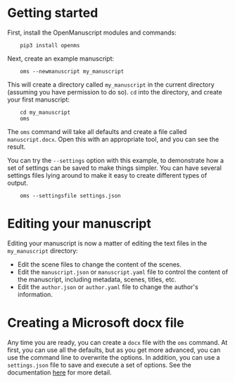 # Getting started

First, install the OpenManuscript modules and commands:

```
    pip3 install openms
```

Next, create an example manuscript:

```
    oms --newmanuscript my_manuscript
```

This will create a directory called `my_manuscript` in the current directory
(assuming you have permission to do so). `cd` into the directory, and create
your first manuscript:

```
    cd my_manuscript
    oms 
```

The `oms` command will take all defaults and create a file called
`manuscript.docx`. Open this with an appropriate tool, and you can see the
result.

You can try the `--settings` option with this example, to demonstrate how a set
of settings can be saved to make things simpler. You can have several settings
files lying around to make it easy to create different types of output.

```
    oms --settingsfile settings.json
```

# Editing your manuscript

Editing your manuscript is now a matter of editing the text files in the
`my_manuscript` directory:

- Edit the scene files to change the content of the scenes.
- Edit the `manuscript.json` or `manuscript.yaml` file to control the content of
  the manuscript, including metadata, scenes, titles, etc.
- Edit the `author.json` or `author.yaml` file to change the author's
  information.

# Creating a Microsoft docx file

Any time you are ready, you can create a `docx` file with the `oms` command. At
first, you can use all the defaults, but as you get more advanced, you can use
the command line to overwrite the options. In addition, you can use
a `settings.json` file to save and execute a set of options. See the
documentation [here](https://github.com/openmanuscript/openmanuscript/blob/master/src/README.md) for more detail.
